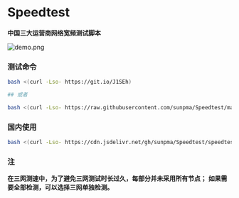 # Speedtest
**中国三大运营商网络宽频测试脚本**

 ![demo.png](https://raw.githubusercontent.com/sunpma/mtp/master/demo.png)

### 测试命令
```bash
bash <(curl -Lso- https://git.io/J1SEh)

## 或者

bash <(curl -Lso- https://raw.githubusercontent.com/sunpma/Speedtest/master/speedtest.sh)
```

### 国内使用
```bash
bash <(curl -Lso- https://cdn.jsdelivr.net/gh/sunpma/Speedtest/speedtest.sh)
```

### 注
**在三网测速中，为了避免三网测试时长过久，每部分并未采用所有节点；**
**如果需要全部检测，可以选择三网单独检测。**